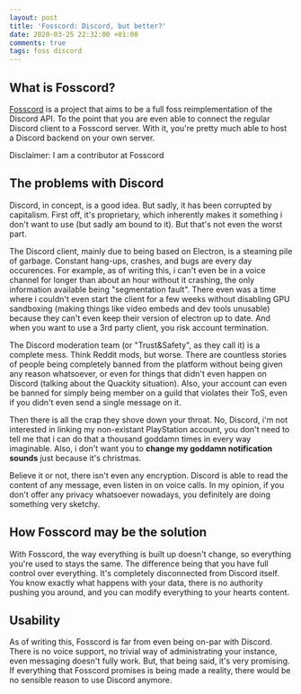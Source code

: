 ```yaml
---
layout: post
title: 'Fosscord: Discord, but better?'
date: 2020-03-25 22:32:00 +01:00
comments: true
tags: foss discord
---
```


## What is Fosscord?
[Fosscord](https://fosscord.com) is a project that aims to be a full foss reimplementation of the Discord API. To the point that you are even able to connect the regular Discord client to a Fosscord server. With it, you're pretty much able to host a Discord backend on your own server.

Disclaimer: I am a contributor at Fosscord

## The problems with Discord
Discord, in concept, is a good idea. But sadly, it has been corrupted by capitalism. First off, it's proprietary, which inherently makes it something i don't want to use (but sadly am bound to it). But that's not even the worst part.

The Discord client, mainly due to being based on Electron, is a steaming pile of garbage. Constant hang-ups, crashes, and bugs are every day occurences. For example, as of writing this, i can't even be in a voice channel for longer than about an hour without it crashing, the only information available being "segmentation fault". There even was a time where i couldn't even start the client for a few weeks without disabling GPU sandboxing (making things like video embeds and dev tools unusable) because they can't even keep their version of electron up to date. And when you want to use a 3rd party client, you risk account termination.

The Discord moderation team (or "Trust&Safety", as they call it) is a complete mess. Think Reddit mods, but worse. There are countless stories of people being completely banned from the platform without being given any reason whatsoever, or even for things that didn't even happen on Discord (talking about the Quackity situation). Also, your account can even be banned for simply being member on a guild that violates their ToS, even if you didn't even send a single message on it.

Then there is all the crap they shove down your throat. No, Discord, i'm not interested in linking my non-existant PlayStation account, you don't need to tell me that i can do that a thousand goddamn times in every way imaginable. Also, i don't want you to **change my goddamn notification sounds** just because it's christmas. 

Believe it or not, there isn't even any encryption. Discord is able to read the content of any message, even listen in on voice calls. In my opinion, if you don't offer any privacy whatsoever nowadays, you definitely are doing something very sketchy. 

## How Fosscord may be the solution
With Fosscord, the way everything is built up doesn't change, so everything you're used to stays the same. The difference being that you have full control over everything. It's completely disconnected from Discord itself. You know exactly what happens with your data, there is no authority pushing you around, and you can modify everything to your hearts content.

## Usability
As of writing this, Fosscord is far from even being on-par with Discord. There is no voice support, no trivial way of administrating your instance, even messaging doesn't fully work. But, that being said, it's very promising. If everything that Fosscord promises is being made a reality, there would be no sensible reason to use Discord anymore.